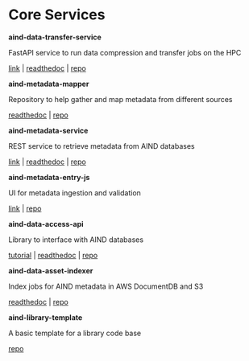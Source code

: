 # Core Services

**aind-data-transfer-service**

FastAPI service to run data compression and transfer jobs on the HPC

[link](http://aind-data-transfer-service/) | [readthedoc](https://aind-data-transfer-service.readthedocs.io/en/latest/) | [repo](https://github.com/AllenNeuralDynamics/aind-data-transfer-service)

**aind-metadata-mapper**

Repository to help gather and map metadata from different sources 

[readthedoc](https://aind-metadata-mapper.readthedocs.io/en/latest/) | [repo](https://github.com/AllenNeuralDynamics/aind-metadata-mapper)

**aind-metadata-service**

REST service to retrieve metadata from AIND databases 

[link](http://aind-metadata-service/) | [readthedoc](http://aind-metadata-service/docs) | [repo](https://github.com/AllenNeuralDynamics/aind-metadata-service)

**aind-metadata-entry-js**

UI for metadata ingestion and validation 

[link](https://metadata-entry.allenneuraldynamics.org/) | [repo](https://github.com/AllenNeuralDynamics/aind-metadata-entry-js)

**aind-data-access-api**

Library to interface with AIND databases

[tutorial](https://codeocean.allenneuraldynamics.org/capsule/9613367/tree/v1) | [readthedoc](https://aind-data-access-api.readthedocs.io/en/latest/) | [repo](https://github.com/AllenNeuralDynamics/aind-data-access-api)

**aind-data-asset-indexer**

Index jobs for AIND metadata in AWS DocumentDB and S3 

[readthedoc](https://aind-data-asset-indexer.readthedocs.io/en/latest/) | [repo](https://github.com/AllenNeuralDynamics/aind-data-asset-indexer)

**aind-library-template**

A basic template for a library code base

[repo](https://github.com/AllenNeuralDynamics/aind-library-template)
